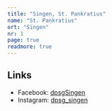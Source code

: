 ```yaml
---
title: "Singen, St. Pankratius"
name: "St. Pankratius"
ort: "Singen"
nr: 1
page: true
readmore: true
---
```


## Links

* Facebook: [dpsgSingen](https://www.facebook.com/dpsgSingen/)
* Instagram: [dpsg_singen](https://www.instagram.com/dpsg_singen/)
